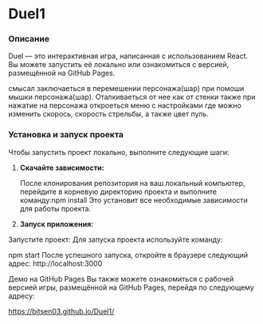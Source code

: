 # Duel1

### Описание
Duel — это интерактивная игра, написанная с использованием React. Вы можете запустить её локально или ознакомиться с версией, размещённой на GitHub Pages.


смысал заключаеться в перемешении персонажа(шар) при помоши мышки персонажа(шар).
Оталкиваеться от нее как от стенки также при нажатие на персонажа откроеться меню с настройками где можно изменить скорось,
скорость стрельбы, а также цвет пуль.


### Установка и запуск проекта

Чтобы запустить проект локально, выполните следующие шаги:

1. **Скачайте зависимости:**

   После клонирования репозитория на ваш локальный компьютер, перейдите в корневую директорию проекта и выполните команду:npm install
Это установит все необходимые зависимости для работы проекта.

2. **Запуск приложения:**
   
Запустите проект: Для запуска проекта используйте команду:

npm start
После успешного запуска, откройте в браузере следующий адрес: http://localhost:3000

Демо на GitHub Pages
Вы также можете ознакомиться с рабочей версией игры, размещённой на GitHub Pages, перейдя по следующему адресу:

https://bitsen03.github.io/Duel1/
